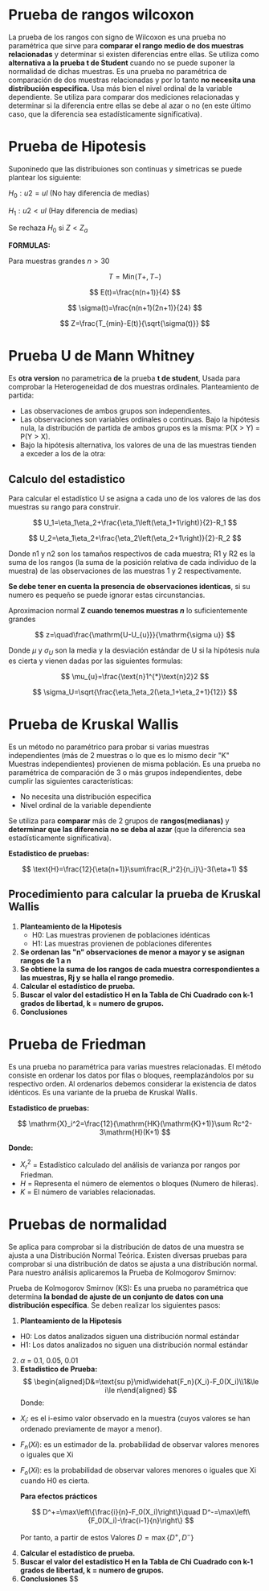 # Prueba de rangos wilcoxon

La prueba de los rangos con signo de Wilcoxon es una prueba no paramétrica que sirve para **comparar el rango medio de dos muestras relacionadas** y determinar si existen diferencias entre ellas. Se utiliza como **alternativa a la prueba t de Student** cuando no se puede suponer la normalidad de dichas muestras.
Es una prueba no paramétrica de comparación de dos muestras relacionadas y por lo tanto **no necesita una distribución especifica.** Usa más bien el nivel ordinal de la variable dependiente. Se utiliza para comparar dos mediciones relacionadas y determinar si la diferencia entre ellas se debe al azar o no (en este último caso, que la diferencia sea estadísticamente significativa).

# Prueba de Hipotesis

Suponinedo que las distribuiones son continuas y simetricas se puede plantear los siguiente:

$H_0 : u2 = ul$ (No hay diferencia de medias)

$H_1 : u2 < ul$ (Hay diferencia de medias)

Se rechaza $H_0$ si $Z<Z_a$

**FORMULAS:**

Para muestras grandes $n>30$

$$
T = \text{Min} (T+,T-)
$$

$$
E(t)=\frac{n(n+1)}{4}
$$

$$
\sigma(t)=\frac{n(n+1)(2n+1)}{24}
$$

$$
Z=\frac{T_{min}-E(t)}{\sqrt{\sigma(t)}}
$$

# Prueba U de Mann Whitney

Es **otra version** no parametrica **de** la prueba **t de student**, Usada para comprobar la Heterogeneidad de dos muestras ordinales.
Planteamiento de partida:

- Las observaciones de ambos grupos son
  independientes.
- Las observaciones son variables ordinales o continuas.
  Bajo la hipótesis nula, la distribución de partida de
  ambos grupos es la misma: P(X > Y) = P(Y > X).
- Bajo la hipótesis alternativa, los valores de una de las
  muestras tienden a exceder a los de la otra:

## Calculo del estadistico

Para calcular el estadístico U se asigna a cada uno de los valores de las dos muestras su rango para construir.

$$
U_1=\eta_1\eta_2+\frac{\eta_1\left(\eta_1+1\right)}{2}-R_1
$$

$$
U_2=\eta_1\eta_2+\frac{\eta_2\left(\eta_2+1\right)}{2}-R_2
$$

Donde n1 y n2 son los tamaños respectivos de cada muestra; R1 y R2 es la suma de los rangos (la suma de la posición relativa de cada individuo de la muestra) de las observaciones de las muestras 1 y 2 respectivamente.

**Se debe tener en cuenta la presencia de observaciones identicas**, si su numero es pequeño se puede ignorar estas circunstancias.

Aproximacion normal **Z cuando tenemos muestras $n$** lo suficientemente grandes

$$
z=\quad\frac{\mathrm{U-U_{u}}}{\mathrm{\sigma u}}
$$

Donde $\mu$ y $\sigma_U$ son la media y la desviación estándar de U si la hipótesis nula
es cierta y vienen dadas por las siguientes formulas:

$$
\mu_{u}=\frac{\text{n}1^{*}\text{n}2}2
$$

$$
\sigma_U=\sqrt{\frac{\eta_1\eta_2(\eta_1+\eta_2+1}{12}}
$$

# Prueba de Kruskal Wallis

Es un método no paramétrico para probar si varias muestras independientes (más de 2 muestras o lo que es lo mismo decir "K" Muestras independientes) provienen de misma población.
Es una prueba no paramétrica de comparación de 3 o más grupos independientes, debe cumplir las siguientes características:

- No necesita una distribución especifica
- Nivel ordinal de la variable dependiente

Se utiliza para **comparar** más de 2 grupos de **rangos(medianas)** y **determinar que las diferencia no se deba al azar** (que la diferencia sea estadísticamente significativa).

**Estadistico de pruebas:**

$$
\text{H}=\frac{12}{\eta(n+1)}\sum\frac{R_i^2}{n_i}\}-3(\eta+1)
$$

## Procedimiento para calcular la prueba de Kruskal Wallis

1. **Planteamiento de la Hipotesis**
   - H0: Las muestras provienen de poblaciones idénticas
   - H1: Las muestras provienen de poblaciones diferentes
2. **Se ordenan las "n" observaciones de menor a mayor y se asignan rangos de 1 a n**
3. **Se obtiene la suma de los rangos de cada muestra correspondientes a las muestras, Rj y se halla el rango promedio.**
4. **Calcular el estadístico de prueba.**
5. **Buscar el valor del estadístico H en la Tabla de Chi Cuadrado con k-1 grados de libertad, k = numero de grupos.**
6. **Conclusiones**

# Prueba de Friedman

Es una prueba no paramétrica para varias muestres relacionadas. El método consiste en ordenar los datos por filas o bloques, reemplazándolos por su respectivo orden. Al ordenarlos debemos considerar la existencia de datos idénticos. Es una variante de la prueba de Kruskal Wallis.

**Estadistico de pruebas:**

$$
\mathrm{X}_i^2=\frac{12}{\mathrm{HK}(\mathrm{K}+1)}\sum Rc^2-3\mathrm{H}(K+1)
$$

**Donde:**

- $X^2_r$ = Estadístico calculado del análisis de varianza por rangos por Friedman.
- $H$ = Representa el número de elementos o bloques (Numero de hileras).
- $K$ = El número de variables relacionadas.

# Pruebas de normalidad

Se aplica para comprobar si la distribución de datos de una muestra se ajusta a una Distribución Normal Teórica. Existen diversas pruebas para comprobar si una distribución de datos se ajusta a una distribución normal. Para nuestro análisis aplicaremos la Prueba de Kolmogorov Smirnov:

Prueba de Kolmogorov Smirnov (KS): Es una prueba no paramétrica que determina **la bondad de ajuste de un conjunto de datos con una distribución específica**. Se deben realizar los siguientes pasos:

1. **Planteamiento de la Hipotesis**

- H0: Los datos analizados siguen una distribución normal estándar
- H1: Los datos analizados no siguen una distribución normal estándar

2. $\alpha$ = 0.1, 0.05, 0.01
3. **Estadistico de Prueba:**
   $$
   \begin{aligned}D&=\text{su p}\mid\widehat{F_n}(X_i)-F_0(X_i)\\1&\le i\le n\end{aligned}
   $$
   Donde:

- $X_i$: es el i-esimo valor observado en la muestra (cuyos valores se han ordenado previamente de mayor a menor).
- $F_n(Xi)$: es un estimador de la. probabilidad de observar valores menores o iguales que Xi

- $F_o(Xi)$: es la probabilidad de observar valores menores o iguales que Xi cuando H0 es cierta.

  **Para efectos prácticos**

  $$
  D^+=\max\left\{\frac{i}{n}-F_0(X_i)\right\}\quad D^-=\max\left\{F_0(X_i)-\frac{i-1}{n}\right\}
  $$

  Por tanto, a partir de estos Valores $D=\max\{D^{+},D^{-}\}$

4. **Calcular el estadístico de prueba.**
5. **Buscar el valor del estadístico H en la Tabla de Chi Cuadrado con k-1 grados de libertad, k = numero de grupos.**
6. **Conclusiones**
$$

